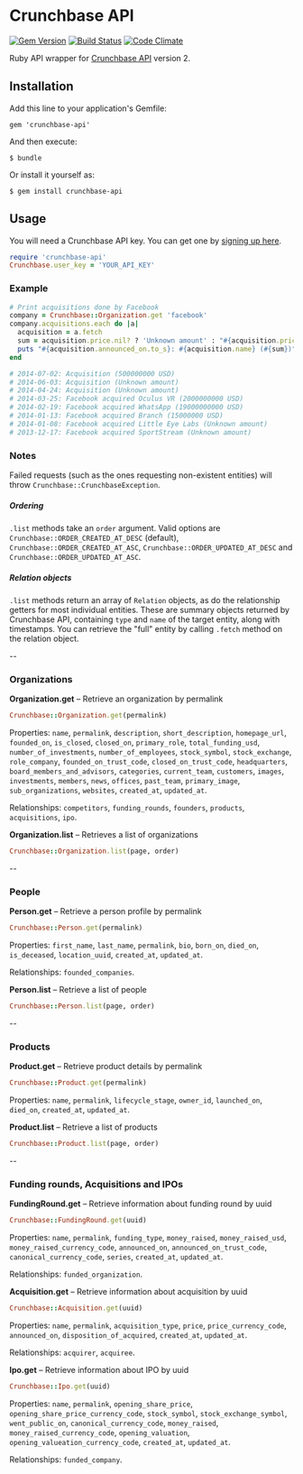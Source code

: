 # Crunchbase API
[![Gem Version](https://badge.fury.io/rb/crunchbase-api.svg)](http://badge.fury.io/rb/crunchbase-api)
[![Build Status](https://travis-ci.org/sandisk/crunchbase-api.svg?branch=master)](https://travis-ci.org/sandisk/crunchbase-api)
[![Code Climate](https://codeclimate.com/github/sandisk/crunchbase-api.png)](https://codeclimate.com/github/sandisk/crunchbase-api)

Ruby API wrapper for [Crunchbase API](https://developer.crunchbase.com/docs) version 2.

## Installation

Add this line to your application's Gemfile:

    gem 'crunchbase-api'

And then execute:

    $ bundle

Or install it yourself as:

    $ gem install crunchbase-api

## Usage

You will need a Crunchbase API key. You can get one by [signing up here](https://developer.crunchbase.com).

```ruby
require 'crunchbase-api'
Crunchbase.user_key = 'YOUR_API_KEY'
```

### Example
```ruby
# Print acquisitions done by Facebook
company = Crunchbase::Organization.get 'facebook'
company.acquisitions.each do |a|
  acquisition = a.fetch
  sum = acquisition.price.nil? ? 'Unknown amount' : "#{acquisition.price} #{acquisition.price_currency_code}"
  puts "#{acquisition.announced_on.to_s}: #{acquisition.name} (#{sum})"
end

# 2014-07-02: Acquisition (500000000 USD)
# 2014-06-03: Acquisition (Unknown amount)
# 2014-04-24: Acquisition (Unknown amount)
# 2014-03-25: Facebook acquired Oculus VR (2000000000 USD)
# 2014-02-19: Facebook acquired WhatsApp (19000000000 USD)
# 2014-01-13: Facebook acquired Branch (15000000 USD)
# 2014-01-08: Facebook acquired Little Eye Labs (Unknown amount)
# 2013-12-17: Facebook acquired SportStream (Unknown amount)
```

### Notes
Failed requests (such as the ones requesting non-existent entities) will throw `Crunchbase::CrunchbaseException`.
##### Ordering
`.list` methods take an `order` argument. Valid options are `Crunchbase::ORDER_CREATED_AT_DESC` (default), `Crunchbase::ORDER_CREATED_AT_ASC`, `Crunchbase::ORDER_UPDATED_AT_DESC` and `Crunchbase::ORDER_UPDATED_AT_ASC`.
##### Relation objects
`.list` methods return an array of `Relation` objects, as do the relationship getters for most individual entities. These are summary objects returned by Crunchbase API, containing `type` and `name` of the target entity, along with timestamps. You can retrieve the "full" entity by calling `.fetch` method on the relation object.

--

### Organizations

**Organization.get** – Retrieve an organization by permalink
```ruby
Crunchbase::Organization.get(permalink)
```
Properties: `name`, `permalink`, `description`, `short_description`, `homepage_url`, `founded_on`, `is_closed`, `closed_on`, `primary_role`, `total_funding_usd`, `number_of_investments`, `number_of_employees`,
`stock_symbol`, `stock_exchange`, `role_company`, `founded_on_trust_code`, `closed_on_trust_code`, `headquarters`, `board_members_and_advisors`, `categories`, `current_team`, `customers`, `images`, `investments`,
`members`, `news`, `offices`, `past_team`, `primary_image`, `sub_organizations`, `websites`, `created_at`, `updated_at`.

Relationships: `competitors`, `funding_rounds`, `founders`, `products`, `acquisitions`, `ipo`.


**Organization.list** – Retrieves a list of organizations
```ruby
Crunchbase::Organization.list(page, order)
```
--

### People

**Person.get** – Retrieve a person profile by permalink
```ruby
Crunchbase::Person.get(permalink)
```
Properties: `first_name`, `last_name`, `permalink`, `bio`, `born_on`, `died_on`, `is_deceased`, `location_uuid`, `created_at`, `updated_at`.

Relationships: `founded_companies`.


**Person.list** – Retrieve a list of people
```ruby
Crunchbase::Person.list(page, order)
```
--

### Products

**Product.get** – Retrieve product details by permalink
```ruby
Crunchbase::Product.get(permalink)
```
Properties: `name`, `permalink`, `lifecycle_stage`, `owner_id`, `launched_on`, `died_on`,  `created_at`, `updated_at`.

**Product.list** – Retrieve a list of products
```ruby
Crunchbase::Product.list(page, order)
```
--

### Funding rounds, Acquisitions and IPOs
**FundingRound.get** – Retrieve information about funding round by uuid
```ruby
Crunchbase::FundingRound.get(uuid)
```
Properties: `name`, `permalink`, `funding_type`, `money_raised`, `money_raised_usd`, `money_raised_currency_code`, `announced_on`, `announced_on_trust_code`, `canonical_currency_code`, `series`, `created_at`, `updated_at`.

Relationships: `funded_organization`.

**Acquisition.get** – Retrieve information about acquisition by uuid
```ruby
Crunchbase::Acquisition.get(uuid)
```
Properties: `name`, `permalink`, `acquisition_type`, `price`, `price_currency_code`,  `announced_on`, `disposition_of_acquired`, `created_at`, `updated_at`.

Relationships: `acquirer`, `acquiree`.

**Ipo.get** – Retrieve information about IPO by uuid
```ruby
Crunchbase::Ipo.get(uuid)
```
Properties: `name`, `permalink`, `opening_share_price`, `opening_share_price_currency_code`, `stock_symbol`,  `stock_exchange_symbol`, `went_public_on`, `canonical_currency_code`, `money_raised`, `money_raised_currency_code`, `opening_valuation`, `opening_valueation_currency_code`, `created_at`, `updated_at`.

Relationships: `funded_company`.
